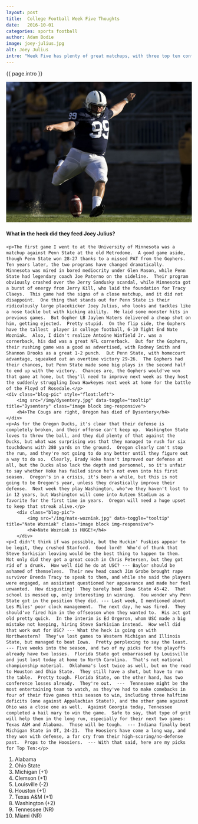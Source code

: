 ```yaml
---
layout: post
title:  College Football Week Five Thoughts
date:   2016-10-01
categories: sports football
author: Adam Bodie
image: joey-julius.jpg
alt: Joey Julius
intro: "Week Five has plenty of great matchups, with three top ten conference battles for the first time: Stanford at Washington on Friday, Wisconsin at Michigan and Louisville at Clemson.  Meanwhile, it's the battle for the Governor's Victory Bell for Minnesota as they went to Penn State, while Oregon, after a demoralizing loss last week, head to Washington State, where they hope to avoid last years dysentery affected loss to Washington State"
---
```

<div class="article">
<p> {{ page.intro }}</p>
<div class="blog-pic">
		<img src="/img/joey-julius.jpg" data-toggle="tooltip" title="Joey Julius" class="image block img-responsive">
		<h4>What in the heck did they feed Joey Julius?</h4>
</div>

    <p>The first game I went to at the University of Minnesota was a matchup against Penn State at the old Metrodome.  A good game aside, though Penn State won 28-27 thanks to a missed PAT from the Gophers.  Ten years later, the two programs have changed dramatically.  Minnesota was mired in bored mediocrity under Glen Mason, while Penn State had legendary coach Joe Paterno on the sideline.  Their program obviously crashed over the Jerry Sandusky scandal, while Minnesota got a burst of energy from Jerry Kill, who laid the foundation for Tracy Claeys.  This game had the signs of a close matchup, and it did not disappoint.  One thing that stands out for Penn State is their ridiculously large placekicker Joey Julius, who looks and tackles like a nose tackle but with kicking ability.  He laid some monster hits in previous games.  But Gopher LB Jaylen Waters delivered a cheap shot on him, getting ejected.  Pretty stupid.  On the flip side, the Gophers have the tallest  player in college football, 6-10 Tight End Nate Wozniak.  Also, I didn't realize Antoine Winfield Jr. was a cornerback, his dad was a great NFL cornerback.  But for the Gophers, their rushing game was a good as advertised, with Rodney Smith and Shannon Brooks as a great 1-2 punch.  But Penn State, with homecourt advantage, squeaked out an overtime victory 29-26.  The Gophers had their chances, but Penn State made some big plays in the second half to end up with the victory.  Chances are, the Gophers would've won that game at home, but they'll need to improve next week as they host the suddenly struggling Iowa Hawkeyes next week at home for the battle of the Floyd of Rosedale.</p>
    <div class="blog-pic" style="float:left">
        <img src="/img/dysentery.jpg" data-toggle="tooltip" title="Dysentery" class="image block img-responsive">
        <h4>The Cougs are right, Oregon has died of Dysentery</h4>
    </div>
    <p>As for the Oregon Ducks, it's clear that their defense is completely broken, and their offense can't keep up.  Washington State loves to throw the ball, and they did plenty of that against the Ducks, but what was surprising was that they managed to rush for six touchdowns with 280 yards on the ground.  Oregon clearly can't stop the run, and they're not going to do any better until they figure out a way to do so.  Clearly, Brady Hoke hasn't improved our defense at all, but the Ducks also lack the depth and personnel, so it's unfair to say whether Hoke has failed since he's not even into his first season.  Oregon's in a crisis, it's been a while, but this is not going to be Oregon's year, unless they drastically improve their defense.  Next week they play Washington, who've they haven't lost to in 12 years, but Washington will come into Autzen Stadium as a favorite for the first time in years.  Oregon will need a huge upset to keep that streak alive.</p>
        <div class="blog-pic">
    		<img src="/img/nate-wozniak.jpg" data-toggle="tooltip" title="Nate Wozniak" class="image block img-responsive">
    		<h4>Nate Wozniak is HUGE!</h4>
        </div>
    <p>I didn't think if was possible, but the Huckin' Fuskies appear to be legit, they crushed Stanford.  Good lord!  Who'd of thunk that Steve Sarkisian leaving would be the best thing to happen to them.  Not only did they get a great coach in Chris Petersen, but they got rid of a drunk.  How well did he do at USC? --- Baylor should be ashamed of themselves.  Their new head coach Jim Grobe brought rape survivor Brenda Tracy to speak to them, and while she said the players were engaged, an assistant questioned her appearance and made her feel unwanted.  How disgusting!  They barely beat Iowa State 45-42.  That school is messed up, only interesting in winning.  You wonder why Penn State got in the position they did. --- Last week, I mentioned about Les Miles' poor clock management.  The next day, he was fired.  They should've fired him in the offseason when they wanted to.  His act got old pretty quick.  In the interim is Ed Orgeron, whom USC made a big mistake not keeping, hiring Steve Sarkisian instead.  How well did that work out for USC? --- What the heck is going on with Northwestern?  They've lost games to Western Michigan and Illinois State, but managed to beat Iowa.  Pretty perplexing to say the least. --- Five weeks into the season, and two of my picks for the playoffs already have two losses.  Florida State got embarrassed by Louisville and just lost today at home to North Carolina.  That's not national championship material.  Oklahoma's lost twice as well, but on the road to Houston and Ohio State.  They still have a shot, but have to run the table.  Pretty tough. Florida State, on the other hand, has two conference losses already.  They're out.  ---  Tennessee might be the most entertaining team to watch, as they've had to make comebacks in four of their five games this season to win, including three halftime deficits (one against Appalachian State!), and the other game against Ohio was a close one as well.  Against Georgia today, Tennessee completed a hail mary to win the game.  Safe to say, that type of grit will help them in the long run, especially for their next two games: Texas A&M and Alabama.  Those will be tough.  --- Indiana finally beat Michigan State in OT, 24-21.  The Hoosiers have come a long way, and they won with defense, a far cry from their high-scoring/no-defense past.  Props to the Hoosiers.  --- With that said, here are my picks for Top Ten:</p>
<ol>
<li>Alabama</li>
<li>Ohio State</li>
<li>Michigan (+1)</li>
<li>Clemson (+1)</li>
<li>Louisville (-2)</li>
<li>Houston (+1)</li>
<li>Texas A&M (+1)</li>
<li>Washington (+2)</li>
<li>Tennessee (NR)</li>
<li>Miami (NR)</li>
</ol>

</div>